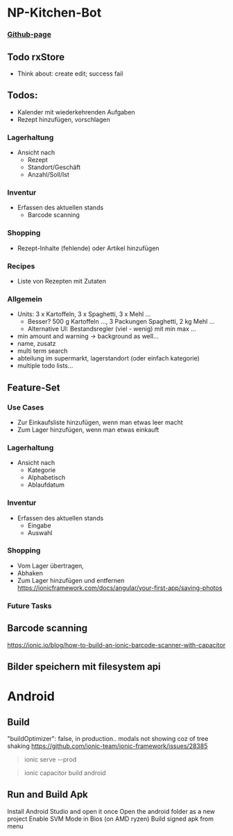 # NP-Kitchen-Bot

### [Github-page](https://johnsmithdoe.github.io/np-kitchen-bot/)

## Todo rxStore
* Think about: create edit; success fail
## Todos:
* Kalender mit wiederkehrenden Aufgaben
* Rezept hinzufügen, vorschlagen
### Lagerhaltung
* Ansicht nach
  * Rezept
  * Standort/Geschäft
  * Anzahl/Soll/Ist
### Inventur
* Erfassen des aktuellen stands
  * Barcode scanning
### Shopping
* Rezept-Inhalte (fehlende) oder Artikel hinzufügen
### Recipes
* Liste von Rezepten mit Zutaten
### Allgemein
* Units: 3 x Kartoffeln, 3 x Spaghetti, 3 x Mehl ...
  * Besser? 500 g Kartoffeln ..., 3 Packungen Spaghetti, 2 kg Mehl ...
  * Alternative UI: Bestandsregler (viel - wenig) mit min max ...
* min amount and warning -> background as well...
* name, zusatz
* multi term search
* abteilung im supermarkt, lagerstandort (oder einfach kategorie)
* multiple todo lists... 

## Feature-Set

### Use Cases
* Zur Einkaufsliste hinzufügen, wenn man etwas leer macht
* Zum Lager hinzufügen, wenn man etwas einkauft

### Lagerhaltung
* Ansicht nach
  * Kategorie
  * Alphabetisch
  * Ablaufdatum

### Inventur
* Erfassen des aktuellen stands
  * Eingabe
  * Auswahl

### Shopping
* Vom Lager übertragen,
* Abhaken
* Zum Lager hinzufügen und entfernen
  https://ionicframework.com/docs/angular/your-first-app/saving-photos

### Future Tasks
## Barcode scanning
  https://ionic.io/blog/how-to-build-an-ionic-barcode-scanner-with-capacitor

## Bilder speichern mit filesystem api


Android
=======

Build
----

"buildOptimizer": false, in production.. modals not showing coz of tree shaking
https://github.com/ionic-team/ionic-framework/issues/28385
> ionic serve --prod

>ionic capacitor build android

Run and Build Apk
---
Install Android Studio and open it once
Open the android folder as a new project
Enable SVM Mode in Bios (on AMD ryzen)
Build signed apk from menu
